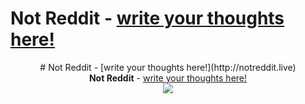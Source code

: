 # Not Reddit - [write your thoughts here!](http://notreddit.live)
<p align="center">
  <b></b>
  # Not Reddit - [write your thoughts here!](http://notreddit.live)
  <br> <strong>Not Reddit</strong> - <a href="http://notreddit.live">write your thoughts here!</a><br>
  <img src="http://notreddit.live/static/images/favicon.png">
</p>
